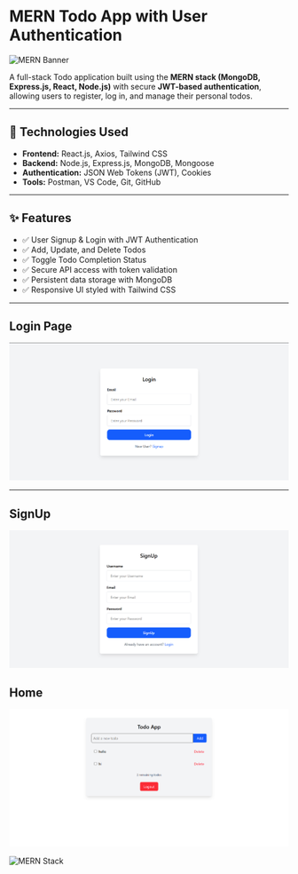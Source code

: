# MERN Todo App with User Authentication

![MERN Banner](https://miro.medium.com/v2/resize:fit:828/format:webp/1*BBO5RgD89K4gxGSDXEV5jA.png)


A full-stack Todo application built using the **MERN stack (MongoDB, Express.js, React, Node.js)** with secure **JWT-based authentication**, allowing users to register, log in, and manage their personal todos.

---

## 🔧 Technologies Used

- **Frontend:** React.js, Axios, Tailwind CSS
- **Backend:** Node.js, Express.js, MongoDB, Mongoose
- **Authentication:** JSON Web Tokens (JWT), Cookies
- **Tools:** Postman, VS Code, Git, GitHub

---

## ✨ Features

- ✅ User Signup & Login with JWT Authentication  
- ✅ Add, Update, and Delete Todos  
- ✅ Toggle Todo Completion Status  
- ✅ Secure API access with token validation  
- ✅ Persistent data storage with MongoDB  
- ✅ Responsive UI styled with Tailwind CSS

---



## Login Page 
![alt text](image.png)

---
## SignUp
![alt text](image-1.png)

## Home
![alt text](image-2.png)

![MERN Stack](https://miro.medium.com/v2/resize:fit:828/format:webp/1*KK4R_Z_StZ7Y5O0U-8eOpg.png)

